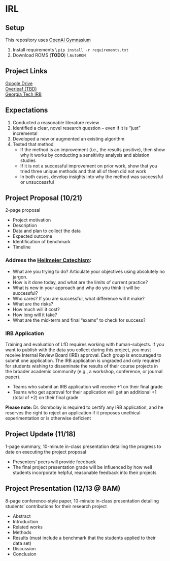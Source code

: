 # IRL

## Setup
This repository uses [OpenAI Gymnasium](https://github.com/Farama-Foundation/Gymnasium)
1. Install requirements \\
`pip install -r requirements.txt`
2. Download ROMS (**TODO**) \\
`AutoROM`

## Project Links
[Google Drive](https://drive.google.com/drive/folders/1LFSak7hevEJbbv83WpMDbrkkh1LFUEiS?usp=sharing) \
[Overleaf (TBD)]() \
[Georgia Tech IRB](https://researchintegrity.gatech.edu/irb)

## Expectations
1. Conducted a reasonable literature review
2. Identified a clear, novel research question – even if it is “just” incremental
3. Developed a new or augmented an existing algorithm
4. Tested that method
    - If the method is an improvement (i.e., the results positive), then show why it works by conducting a sensitivity analysis and ablation studies
    - If it is not a successful improvement on prior work, show that you tried three unique methods and that all of them did not work
    - In both cases, develop insights into why the method was successful or unsuccessful

## Project Proposal (10/21)
2-page proposal
- Project motivation
- Description
- Data and plan to collect the data
- Expected outcome
- Identification of benchmark
- Timeline

### Address the [Heilmeier Catechism](https://www.darpa.mil/work-with-us/heilmeier-catechism):
- What are you trying to do? Articulate your objectives using absolutely no jargon.
- How is it done today, and what are the limits of current practice?
- What is new in your approach and why do you think it will be successful?
- Who cares? If you are successful, what difference will it make?
- What are the risks?
- How much will it cost?
- How long will it take?
- What are the mid-term and final “exams” to check for success?

### IRB  Application
Training and evaluation of LfD requires working with human-subjects. If you want to publish with the data you collect during this project, you must receive Internal Review Board (IRB) approval. Each group is encouraged to submit one application. The IRB application is ungraded and only required for students  wishing  to  disseminate  the  results  of  their  course  projects  in  the  broader  academic  community  (e.g., a workshop, conference, or journal paper).

- Teams who submit an IRB application will receive +1 on their final grade
- Teams who get approval for their application will get an additional +1 (total of +2) on their final grade

**Please note:** Dr. Gombolay is required to certify any IRB application, and he reserves the right to reject an application if it proposes unethical experimentation or is otherwise deficient 

## Project Update (11/18)
1-page summary, 10-minute in-class presentation detailing the progress to date on executing the project proposal
- Presenters’ peers will provide feedback
- The final project presentation grade will be influenced by how well students incorporate helpful, reasonable feedback into their projects

## Project Presentation (12/13 @ 8AM)
8-page conference-style paper, 10-minute in-class presentation detailing students’ contributions for their research project
- Abstract
- Introduction
- Related works
- Methods
- Results (must include a benchmark that the students applied to their data set)
- Discussion
- Conclusion 
